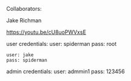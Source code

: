 Collaborators:

Jake Richman

https://youtu.be/cU8uoPWVxsE

user credentials:
    user: spiderman
    pass: root

    user: jake
    pass: spiderman

admin credentials:
    user: admmin1
    pass: 123456
